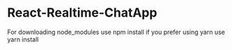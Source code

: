 # React-Realtime-ChatApp
For downloading node_modules use npm install
if you prefer using yarn use yarn install

